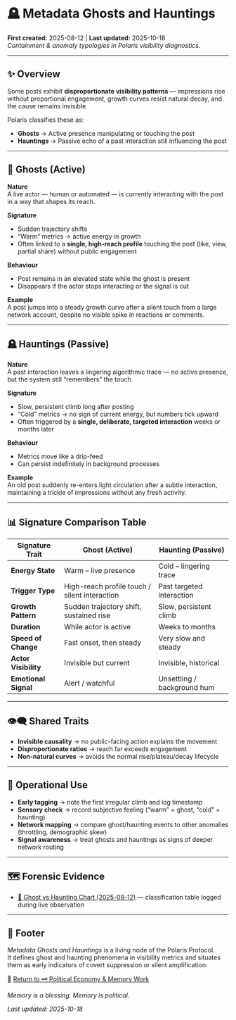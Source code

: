 # 🪦 Metadata Ghosts and Hauntings  
**First created:** 2025-08-12 | **Last updated:** 2025-10-18  
*Containment & anomaly typologies in Polaris visibility diagnostics.*  

---

## ✨ Overview  

Some posts exhibit **disproportionate visibility patterns** — impressions rise without proportional engagement, growth curves resist natural decay, and the cause remains invisible.  

Polaris classifies these as:  
- **Ghosts** → Active presence manipulating or touching the post  
- **Hauntings** → Passive echo of a past interaction still influencing the post  

---

## 👻 Ghosts (Active)  

**Nature**  
A live actor — human or automated — is currently interacting with the post in a way that shapes its reach.  

**Signature**  
- Sudden trajectory shifts  
- “Warm” metrics → active energy in growth  
- Often linked to a **single, high-reach profile** touching the post (like, view, partial share) without public engagement  

**Behaviour**  
- Post remains in an elevated state while the ghost is present  
- Disappears if the actor stops interacting or the signal is cut  

**Example**  
A post jumps into a steady growth curve after a silent touch from a large network account, despite no visible spike in reactions or comments.  

---

## 🪦 Hauntings (Passive)  

**Nature**  
A past interaction leaves a lingering algorithmic trace — no active presence, but the system still “remembers” the touch.  

**Signature**  
- Slow, persistent climb long after posting  
- “Cold” metrics → no sign of current energy, but numbers tick upward  
- Often triggered by a **single, deliberate, targeted interaction** weeks or months later  

**Behaviour**  
- Metrics move like a drip-feed  
- Can persist indefinitely in background processes  

**Example**  
An old post suddenly re-enters light circulation after a subtle interaction, maintaining a trickle of impressions without any fresh activity.  

---

## 📊 Signature Comparison Table  

| Signature Trait     | Ghost (Active)                                | Haunting (Passive)           |
|---------------------|-----------------------------------------------|------------------------------|
| **Energy State**    | Warm – live presence                          | Cold – lingering trace       |
| **Trigger Type**    | High-reach profile touch / silent interaction | Past targeted interaction    |
| **Growth Pattern**  | Sudden trajectory shift, sustained rise       | Slow, persistent climb       |
| **Duration**        | While actor is active                         | Weeks to months              |
| **Speed of Change** | Fast onset, then steady                       | Very slow and steady         |
| **Actor Visibility**| Invisible but current                         | Invisible, historical        |
| **Emotional Signal**| Alert / watchful                              | Unsettling / background hum  |

---

## 👁️‍🗨️ Shared Traits  

- **Invisible causality** → no public-facing action explains the movement  
- **Disproportionate ratios** → reach far exceeds engagement  
- **Non-natural curves** → avoids the normal rise/plateau/decay lifecycle  

---

## 🔬 Operational Use  

- **Early tagging** → note the first irregular climb and log timestamp  
- **Sensory check** → record subjective feeling (“warm” = ghost, “cold” = haunting)  
- **Network mapping** → compare ghost/haunting events to other anomalies (throttling, demographic skew)  
- **Signal awareness** → treat ghosts and hauntings as signs of deeper network routing  

---

## 🗺️ Forensic Evidence  

- [📩 Ghost vs Haunting Chart (2025-08-12)](./📩_ghost_vs_haunting_chart_2025-08-12.csv) — classification table logged during live observation  

---

## 🏮 Footer  

*Metadata Ghosts and Hauntings* is a living node of the Polaris Protocol.  
It defines ghost and haunting phenomena in visibility metrics and situates them as early indicators of covert suppression or silent amplification.

🏮 [Return to 🗝️ Political Economy & Memory Work](./README.md)

*Memory is a blessing. Memory is political.* 

_Last updated: 2025-10-18_  


